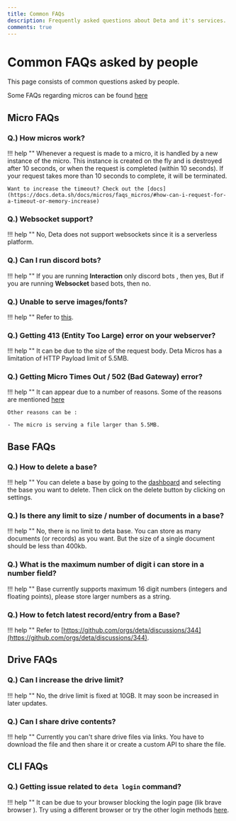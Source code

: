 ```yaml
---
title: Common FAQs
description: Frequently asked questions about Deta and it's services.
comments: true
---
```

# Common FAQs asked by people
This page consists of common questions asked by people.

Some FAQs regarding micros can be found [here](https://docs.deta.sh/docs/micros/faqs_micros)

## **Micro FAQs**

### Q.) How micros work?
!!! help ""
    Whenever a request is made to a micro, it is handled by a new instance of the micro.
    This instance is created on the fly and is destroyed after 10 seconds, or when the request is completed (within 10 seconds).
    If your request takes more than 10 seconds to complete, it will be terminated.
    
    Want to increase the timeout? Check out the [docs](https://docs.deta.sh/docs/micros/faqs_micros/#how-can-i-request-for-a-timeout-or-memory-increase)

### Q.) Websocket support?
!!! help ""
    No, Deta does not support websockets since it is a serverless platform.

### Q.) Can I run discord bots?
!!! help ""
    If you are running **Interaction** only discord bots , then yes, But if you are running **Websocket** based bots, then no.

### Q.) Unable to serve images/fonts?
!!! help ""
    Refer to [this](https://docs.deta.sh/docs/common_issues#nodejs-micros-cannot-serve-binary-files).

### Q.) Getting 413 (Entity Too Large) error on your webserver?
!!! help ""
    It can be due to the size of the request body. Deta Micros has a limitation of HTTP Payload limit of 5.5MB.

### Q.) Getting Micro Times Out / 502 (Bad Gateway) error?
!!! help ""
    It can appear due to a number of reasons. Some of the reasons are mentioned
    [here](https://docs.deta.sh/docs/micros/faqs_micros/#why-is-my-micro-returning-a-502-bad-gateway)

    Other reasons can be : 

    - The micro is serving a file larger than 5.5MB.


## **Base FAQs**

### Q.) How to delete a base?
!!! help ""
    You can delete a base by going to the [dashboard](https://web.deta.sh) and selecting the base you want to delete.
    Then click on the delete button by clicking on settings.

### Q.) Is there any limit to size / number of documents in a base?
!!! help ""
    No, there is no limit to deta base. You can store as many documents (or records) as you want. But the size of a 
    single document should be less than 400kb.

### Q.) What is the maximum number of digit i can store in a number field?
!!! help ""
    Base currently supports maximum 16 digit numbers (integers and floating points), 
    please store larger numbers as a string.

### Q.) How to fetch latest record/entry from a Base?
!!! help ""
    Refer to [https://github.com/orgs/deta/discussions/344](https://github.com/orgs/deta/discussions/344).

## **Drive FAQs**

### Q.) Can I increase the drive limit?
!!! help ""
    No, the drive limit is fixed at 10GB. It may soon be increased in later updates.

### Q.) Can I share drive contents?
!!! help ""
    Currently you can't share drive files via links. You have to download the file and then share it or 
    create a custom API to share the file.

## **CLI FAQs**

### Q.) Getting issue related to `deta login` command?
!!! help ""
    It can be due to your browser blocking the login page (lik brave browser ). Try using a different browser or 
    try the other login methods [here](https://docs.deta.sh/docs/cli/auth#deta-access-tokens).